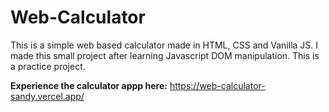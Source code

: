 # Web-Calculator
This is a simple web based calculator made in HTML, CSS and Vanilla JS. I made this small project after learning Javascript DOM manipulation. This is a practice project.

**Experience the calculator appp here:**
https://web-calculator-sandy.vercel.app/
